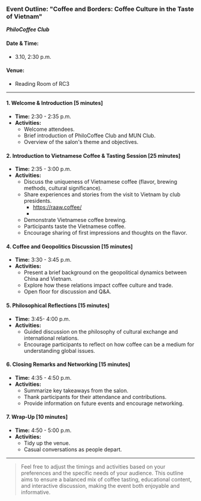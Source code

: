 

### Event Outline: "Coffee and Borders: Coffee Culture in the Taste of Vietnam"

***PhiloCoffee Club***

#### Date & Time: 
- 3.10, 2:30 p.m.

#### Venue: 
- Reading Room of RC3

---

#### 1. Welcome & Introduction [5 minutes]
- **Time:** 2:30 - 2:35 p.m.
- **Activities:** 
   - Welcome attendees.
   - Brief introduction of PhiloCoffee Club and MUN Club.
   - Overview of the salon's theme and objectives.

#### 2. Introduction to Vietnamese Coffee & Tasting Session [25 minutes]
- **Time:** 2:35 - 3:00 p.m.
- **Activities:** 
   - Discuss the uniqueness of Vietnamese coffee (flavor, brewing methods, cultural significance).
   - Share experiences and stories from the visit to Vietnam by club presidents.
     - https://raaw.coffee/
     - 
   - Demonstrate Vietnamese coffee brewing.
   - Participants taste the Vietnamese coffee.
   - Encourage sharing of first impressions and thoughts on the flavor.

#### 4. Coffee and Geopolitics Discussion [15 minutes]
- **Time:** 3:30 - 3:45 p.m.
- **Activities:** 
   - Present a brief background on the geopolitical dynamics between China and Vietnam.
   - Explore how these relations impact coffee culture and trade.
   - Open floor for discussion and Q&A.

#### 5. Philosophical Reflections [15 minutes]
- **Time:** 3:45- 4:00 p.m.
- **Activities:** 
   - Guided discussion on the philosophy of cultural exchange and international relations.
   - Encourage participants to reflect on how coffee can be a medium for understanding global issues.

#### 6. Closing Remarks and Networking [15 minutes]
- **Time:** 4:35 - 4:50 p.m.
- **Activities:** 
   - Summarize key takeaways from the salon.
   - Thank participants for their attendance and contributions.
   - Provide information on future events and encourage networking.

#### 7. Wrap-Up [10 minutes]
- **Time:** 4:50 - 5:00 p.m.
- **Activities:**
   - Tidy up the venue.
   - Casual conversations as people depart.

---

> Feel free to adjust the timings and activities based on your preferences and the specific needs of your audience. This outline aims to ensure a balanced mix of coffee tasting, educational content, and interactive discussion, making the event both enjoyable and informative.